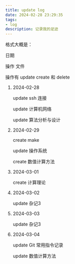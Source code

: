 ```yaml
---
title: update log
date: 2024-02-28 23:29:35
tags:
- log
description: 记录我的足迹
---
```


格式大概是：

日期

操作 文件

操作有 update create 和 delete

1. 2024-02-28

    update ssh 连接

    update 计算机网络

    update 算法分析与设计

2. 2024-02-29

    create make

    update 操作系统
    
    create 数值计算方法

3. 2024-03-01

    create 计算理论

    
4. 2024-03-02 
    
    update 杂记3

5. 2024-03-03

    update 杂记3

6. 2024-03-04

    update Git 常用指令记录

    update 数值计算方法

    